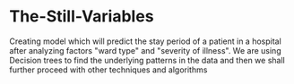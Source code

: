 # The-Still-Variables
Creating model which will predict the stay period of a patient in a hospital after analyzing factors "ward type" and "severity of illness". We are using Decision trees to find the underlying patterns in the data and then we shall further proceed with other techniques and algorithms
